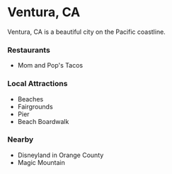 # Ventura, CA

Ventura, CA is a beautiful city on the Pacific coastline.

### Restaurants

- Mom and Pop's Tacos

### Local Attractions

- Beaches
- Fairgrounds
- Pier
- Beach Boardwalk

### Nearby

- Disneyland in Orange County
- Magic Mountain
